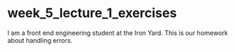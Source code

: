 # week_5_lecture_1_exercises

I am a front end engineering student at the Iron Yard. This is our homework about handling errors.
